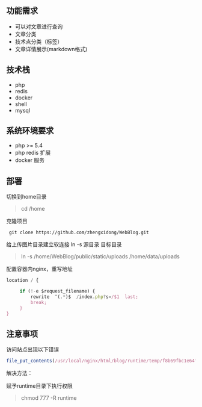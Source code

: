 ## 功能需求
* 可以对文章进行查询
* 文章分类
* 技术点分类（标签）
* 文章详情展示(markdown格式)

## 技术栈

* php
* redis
* docker
* shell
* mysql

## 系统环境要求

* php >= 5.4
* php redis 扩展
* docker 服务

## 部署

切换到home目录
> cd /home

克隆项目

     git clone https://github.com/zhengxidong/WebBlog.git

给上传图片目录建立软连接
ln -s 源目录 目标目录
> ln -s /home/WebBlog/public/static/uploads /home/data/uploads

配置容器内nginx，重写地址
```js
location / {

     if (!-e $request_filename) {
         rewrite  ^(.*)$  /index.php?s=/$1  last;
         break;
     }
}
```

## 注意事项

访问站点出现以下错误

```js
file_put_contents(/usr/local/nginx/html/blog/runtime/temp/f8b69fbc1e64f49a2a62a21dd941bfea.php): failed to open stream: Permission denied
```

解决方法：

赋予runtime目录下执行权限

> chmod 777 -R runtime
